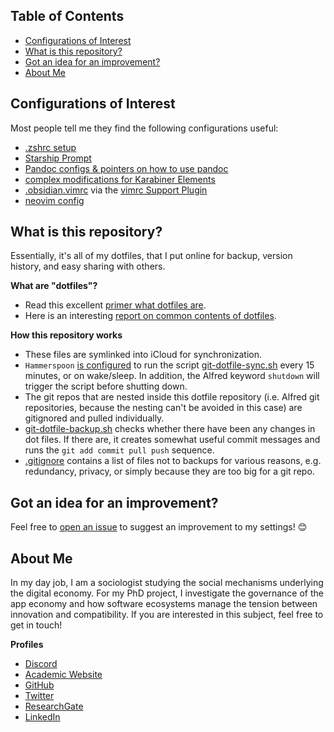 <!-- # pseudometa's dotfiles -->

## Table of Contents
<!-- MarkdownTOC -->

- [Configurations of Interest](#configurations-of-interest)
- [What is this repository?](#what-is-this-repository)
- [Got an idea for an improvement?](#got-an-idea-for-an-improvement)
- [About Me](#about-me)

<!-- /MarkdownTOC -->
## Configurations of Interest
Most people tell me they find the following configurations useful:
- [.zshrc setup](/zsh/)
- [Starship Prompt](/.config/starship/starship.toml)
- [Pandoc configs & pointers on how to use pandoc](/pandoc/#Pandoc)
- [complex modifications for Karabiner Elements](/.config/karabiner)
- [.obsidian.vimrc](Obsidian%20vim/obsidian.vimrc) via the [vimrc Support Plugin](https://obsidian.md/plugins?id=obsidian-vimrc-support)
- [neovim config](.config/nvim)

## What is this repository?
Essentially, it's all of my dotfiles, that I put online for backup, version history, and easy sharing with others.

__What are "dotfiles"?__
- Read this excellent [primer what dotfiles are](https://www.freecodecamp.org/news/dotfiles-what-is-a-dot-file-and-how-to-create-it-in-mac-and-linux/).
- Here is an interesting [report on common contents of dotfiles](https://github.com/Kharacternyk/dotcommon).

__How this repository works__
- These files are symlinked into iCloud for synchronization.
- `Hammerspoon` [is configured](hammerspoon/system-states.lua) to run the script [git-dotfile-sync.sh](git-dotfile-sync.sh) every 15 minutes, or on wake/sleep. In addition, the Alfred keyword `shutdown` will trigger the script before shutting down.
- The git repos that are nested inside this dotfile repository (i.e. Alfred git repositories, because the nesting can't be avoided in this case) are gitignored and pulled individually.
- [git-dotfile-backup.sh](git-dotfile-backup.sh) checks whether there have been any changes in dot files. If there are, it creates somewhat useful commit messages and runs the `git add commit pull push` sequence.
- [.gitignore](.gitignore) contains a list of files not to backups for various reasons, e.g. redundancy, privacy, or simply because they are too big for a git repo.

## Got an idea for an improvement?
Feel free to [open an issue](https://github.com/chrisgrieser/dotfiles/issues) to suggest an improvement to my settings! :blush:

## About Me
In my day job, I am a sociologist studying the social mechanisms underlying the digital economy. For my PhD project, I investigate the governance of the app economy and how software ecosystems manage the tension between innovation and compatibility. If you are interested in this subject, feel free to get in touch!

<!-- markdown-link-check-disable -->
__Profiles__
- [Discord](https://discordapp.com/users/462774483044794368/)
- [Academic Website](https://chris-grieser.de/)
- [GitHub](https://github.com/chrisgrieser/)
- [Twitter](https://twitter.com/pseudo_meta)
- [ResearchGate](https://www.researchgate.net/profile/Christopher-Grieser)
- [LinkedIn](https://www.linkedin.com/in/christopher-grieser-ba693b17a/)
